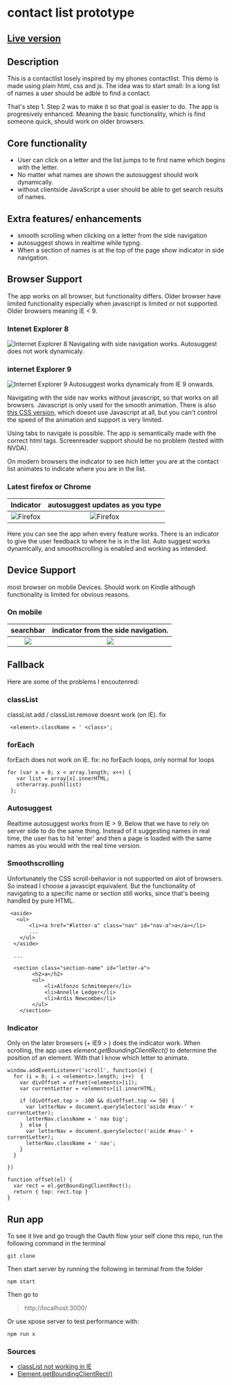# contact list prototype

## [Live version](https://bt-eind-bduinocweb.now.sh/)

## Description
This is a contactlist losely inspired by my phones contactlist. This demo is made using plain html, css and js. The idea was to start small: In a long list of names a user should be adble to find a contact.

That's step 1. Step 2 was to make it so that goal is easier to do. The app is progresively enhanced. Meaning the basic functionality, which is find someone quick, should work on older browsers.

## Core functionality
- User can click on a letter and the list jumps to te first name which begins with the letter.
- No matter what names are shown the autosuggest should work dynamically.
- without clientside JavaScript a user should be able to get search results of names.

## Extra features/ enhancements
- smooth scrolling when clicking on a letter from the side navigation
- autosuggest shows in realtime while typng.
- When a section of names is at the top of the page show indicator in side navigation.

## Browser Support
The app works on all browser, but functionality differs. Older browser have limited functionality especially when javascript is limited or not supported. Older browsers meaning IE < 9.

### Intenet Explorer 8
![Internet Explorer 8](images/ie8.png)
Navigating with side navigation works. Autosuggest does not work dynamicaly.

### internet Explorer 9
![Internet Explorer 9](images/ie9.png)
Autosuggest works dynamicaly from IE 9 onwards.

Navigating with the side nav works without javascript, so that works on all browsers. Javascript is only used for the smooth animation. There is also [this CSS version](https://css-tricks.com/almanac/properties/s/scroll-behavior/), which doesnt use Javascript at all, but you can't control the speed of the animation and support is very limited.

Using tabs to navigate is possible. The app is semantically made with the correct html tags. Screenreader support should be no problem (tested witth NVDA).

On modern browsers the indicator to see hich letter you are at the contact list animates to indicate where you are in the list.

### Latest firefox or Chrome
Indicator            |  autosuggest updates as you type
:-------------------------:|:-------------------------:
![Firefox](images/firefox.png) |  ![Firefox](images/firefox2.png)

Here you can see the app when every feature works. There is an indicator to give the user feedback to where he is in the list. Auto suggest works dynamically, and smoothscrolling is enabled and working as intended.

## Device Support
most browser on mobile Devices. Should work on Kindle although functionality is limited for obvious reasons.

### On mobile
searchbar            |  indicator from the side navigation.
:-------------------------:|:-------------------------:
![](images/mobile.png)  |  ![](images/mobile2.png)

## Fallback
Here are some of the problems I encoutenred:

### classList
classList.add / classList.remove doesnt work (on IE). 
fix
```
 <element>.className = ' <class>';
```

### forEach
forEach does not work on IE. fix: no forEach loops, only normal for loops
```
for (var x = 0; x < array.length; x++) {
   var list = array[x].innerHTML;
   otherarray.push(list)
 };
```
### Autosuggest
Realtime autosuggest works from IE > 9. Below that we have to rely on server side to do the same thing. Instead of it suggesting names in real time, the user has to hit 'enter' and then a page is loaded with the same names as you would with the real time version.

### Smoothscrolling
Unfortunately the CSS scroll-behavior is not supported on alot of browsers. So instead I choose a javascipt equivalent. But the functionality of navigating to a specific name or section still works, since that's beeing handled by pure HTML.
```
 <aside>
   <ul>
       <li><a href="#letter-a" class="nav" id="nav-a">a</a></li>
       ...
    </ul>
  </aside>
  
  ...
  
  <section class="section-name" id="letter-a">
        <h2>a</h2>
        <ul>
            <li>Alfonzo Schmitmeyer</li>
            <li>Annelle Ledger</li>
            <li>Ardis Newcombe</li>
        </ul>
    </section>
```

### Indicator
Only on the later browsers (+ IE9 > ) does the indicator work. When scrolling, the app uses *element.getBoundingClientRect()* to determine the position of an element. With that I know which letter to animate.
```
window.addEventListener('scroll', function(e) {  
  for (i = 0; i < <elements>.length; i++)  {
    var divOffset = offset(<elements>[i]);
    var currentLetter = <elements>[i].innerHTML;

    if (divOffset.top > -100 && divOffset.top <= 50) {
      var letterNav = document.querySelector('aside #nav-' + currentLetter);
      letterNav.className = ' nav big';                   
    }  else {
      var letterNav = document.querySelector('aside #nav-' + currentLetter);
      letterNav.className = ' nav';   
    }
  }    

})

function offset(el) {
  var rect = el.getBoundingClientRect();
  return { top: rect.top }
}
``` 

## Run app
To see it live and go trough the Oauth flow your self clone this repo, run the following command in the terminal
```
git clone
```

Then start server by running the following in terminal from the folder
```
npm start
```

Then go to 
> http://localhost:3000/

Or use xpose server to test performance with:
```
npm run x
```

### Sources
- [classList not working in IE](https://stackoverflow.com/questions/8098406/code-with-classlist-does-not-work-in-ie)
- [Element.getBoundingClientRect()](https://developer.mozilla.org/en-US/docs/Web/API/Element/getBoundingClientRect)
